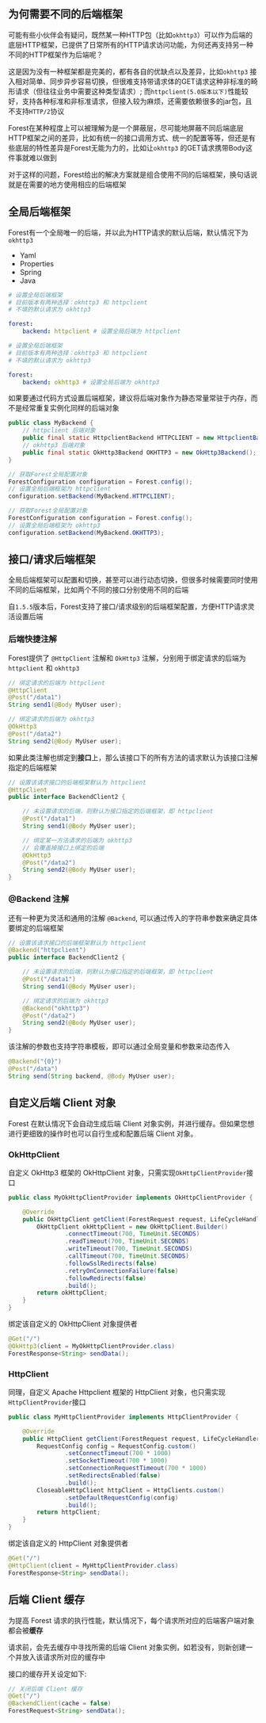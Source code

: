 ## 为何需要不同的后端框架

可能有些小伙伴会有疑问，既然某一种HTTP包（比如`okhttp3`）可以作为后端的底层HTTP框架，已提供了日常所有的HTTP请求访问功能，为何还再支持另一种不同的HTTP框架作为后端呢？

这是因为没有一种框架都是完美的，都有各自的优缺点以及差异，比如`okhttp3`
接入相对简单、同步异步容易切换，但很难支持带请求体的GET请求这种非标准的畸形请求（但往往业务中需要这种类型请求）;
而`httpclient(5.0版本以下)`性能较好，支持各种标准和非标准请求，但接入较为麻烦，还需要依赖很多的jar包，且不支持`HTTP/2`协议

Forest在某种程度上可以被理解为是一个屏蔽层，尽可能地屏蔽不同后端底层HTTP框架之间的差异，比如有统一的接口调用方式、统一的配置等等，但还是有些底层的特性差异是Forest无能为力的，比如让`okhttp3`
的GET请求携带Body这件事就难以做到

对于这样的问题，Forest给出的解决方案就是组合使用不同的后端框架，换句话说就是在需要的地方使用相应的后端框架

## 全局后端框架

Forest有一个全局唯一的后端，并以此为HTTP请求的默认后端，默认情况下为`okhttp3`

- Yaml
- Properties
- Spring
- Java

```yaml
# 设置全局后端框架
# 目前版本有两种选择：okhttp3 和 httpclient
# 不填的默认请求为 okhttp3

forest:
    backend: httpclient # 设置全局后端为 httpclient
```

```yaml
# 设置全局后端框架
# 目前版本有两种选择：okhttp3 和 httpclient
# 不填的默认请求为 okhttp3

forest:
    backend: okhttp3 # 设置全局后端为 okhttp3
```

如果要通过代码方式设置后端框架，建议将后端对象作为静态常量常驻于内存，而不是经常重复实例化同样的后端对象

```java
public class MyBackend {
    // httpclient 后端对象
    public final static HttpclientBackend HTTPCLIENT = new HttpclientBackend();
    // okhttp3 后端对象
    public final static OkHttp3Backend OKHTTP3 = new OkHttp3Backend();
}
```

```java
// 获取Forest全局配置对象
ForestConfiguration configuration = Forest.config();
// 设置全局后端框架为 httpclient
configuration.setBackend(MyBackend.HTTPCLIENT);
```

```java
// 获取Forest全局配置对象
ForestConfiguration configuration = Forest.config();
// 设置全局后端框架为 okhttp3
configuration.setBackend(MyBackend.OKHTTP3);
```

## 接口/请求后端框架

全局后端框架可以配置和切换，甚至可以进行动态切换，但很多时候需要同时使用不同的后端框架，比如两个不同的接口分别使用不同的后端

自`1.5.5`版本后，Forest支持了接口/请求级别的后端框架配置，方便HTTP请求灵活设置后端

### 后端快捷注解

Forest提供了 `@HttpClient` 注解和 `OkHttp3` 注解，分别用于绑定请求的后端为 `httpclient` 和 `okhttp3`

```java
// 绑定请求的后端为 httpclient
@HttpClient
@Post("/data1")
String send1(@Body MyUser user);

// 绑定请求的后端为 okhttp3
@OkHttp3
@Post("/data2")
String send2(@Body MyUser user);
```

如果此类注解也绑定到**接口**上，那么该接口下的所有方法的请求默认为该接口注解指定的后端框架

```java
// 设置该请求接口的后端框架默认为 httpclient
@HttpClient
public interface BackendClient2 {

    // 未设置请求的后端，则默认为接口指定的后端框架，即 httpclient
    @Post("/data1")
    String send1(@Body MyUser user);

    // 绑定某一方法请求的后端为 okhttp3
    // 会覆盖掉接口上绑定的后端
    @OkHttp3
    @Post("/data2")
    String send2(@Body MyUser user);
}
```

### @Backend 注解

还有一种更为灵活和通用的注解 `@Backend`, 可以通过传入的字符串参数来确定具体要绑定的后端框架

```java
// 设置该请求接口的后端框架默认为 httpclient
@Backend("httpclient")
public interface BackendClient2 {

    // 未设置请求的后端，则默认为接口指定的后端框架，即 httpclient
    @Post("/data1")
    String send1(@Body MyUser user);

    // 绑定请求的后端为 okhttp3
    @Backend("okhttp3")
    @Post("/data2")
    String send2(@Body MyUser user);
}
```

该注解的参数也支持字符串模板，即可以通过全局变量和参数来动态传入

```java
@Backend("{0}")
@Post("/data")
String send(String backend, @Body MyUser user);
```

## 自定义后端 Client 对象

Forest 在默认情况下会自动生成后端 Client 对象实例，并进行缓存。但如果您想进行更细致的操作时也可以自行生成和配置后端 Client
对象。

### OkHttpClient

自定义 OkHttp3 框架的 OkHttpClient 对象，只需实现`OkHttpClientProvider`接口

```java
public class MyOkHttpClientProvider implements OkHttpClientProvider {

    @Override
    public OkHttpClient getClient(ForestRequest request, LifeCycleHandler lifeCycleHandler) {
        OkHttpClient okHttpClient = new OkHttpClient.Builder()
                .connectTimeout(700, TimeUnit.SECONDS)
                .readTimeout(700, TimeUnit.SECONDS)
                .writeTimeout(700, TimeUnit.SECONDS)
                .callTimeout(700, TimeUnit.SECONDS)
                .followSslRedirects(false)
                .retryOnConnectionFailure(false)
                .followRedirects(false)
                .build();
        return okHttpClient;
    }
}
```

绑定该自定义的 OkHttpClient 对象提供者

```java
@Get("/")
@OkHttp3(client = MyOkHttpClientProvider.class)
ForestResponse<String> sendData();
```

### HttpClient

同理，自定义 Apache Httpclient 框架的 HttpClient 对象，也只需实现`HttpClientProvider`接口

```java
public class MyHttpClientProvider implements HttpClientProvider {

    @Override
    public HttpClient getClient(ForestRequest request, LifeCycleHandler lifeCycleHandler) {
        RequestConfig config = RequestConfig.custom()
                .setConnectTimeout(700 * 1000)
                .setSocketTimeout(700 * 1000)
                .setConnectionRequestTimeout(700 * 1000)
                .setRedirectsEnabled(false)
                .build();
        CloseableHttpClient httpClient = HttpClients.custom()
                .setDefaultRequestConfig(config)
                .build();
        return httpClient;
    }
}
```

绑定该自定义的 HttpClient 对象提供者

```java
@Get("/")
@HttpClient(client = MyHttpClientProvider.class)
ForestResponse<String> sendData();
```

## 后端 Client 缓存

为提高 Forest 请求的执行性能，默认情况下，每个请求所对应的后端客户端对象都会被**缓存**

请求前，会先去缓存中寻找所需的后端 Client 对象实例，如若没有，则新创建一个并放入该请求所对应的缓存中

接口的缓存开关设定如下:

```java
// 关闭后端 Client 缓存
@Get("/")
@BackendClient(cache = false)
ForestRequest<String> sendData();
```